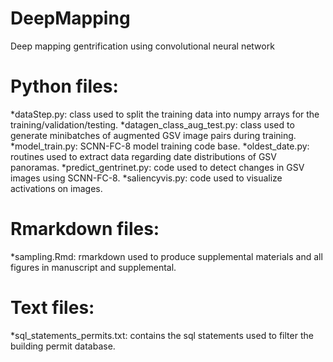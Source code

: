 # DeepMapping
Deep mapping gentrification using convolutional neural network
# Python files:
*dataStep.py: class used to split the training data into numpy arrays for the training/validation/testing. 
*datagen_class_aug_test.py: class used to generate minibatches of augmented GSV image pairs during training.
*model_train.py: SCNN-FC-8 model training code base.
*oldest_date.py: routines used to extract data regarding date distributions of GSV panoramas.
*predict_gentrinet.py: code used to detect changes in GSV images using SCNN-FC-8.
*saliencyvis.py: code used to visualize activations on images.
# Rmarkdown files:
*sampling.Rmd: rmarkdown used to produce supplemental materials and all figures in manuscript and supplemental.
# Text files:
*sql_statements_permits.txt: contains the sql statements used to filter the building permit database.
